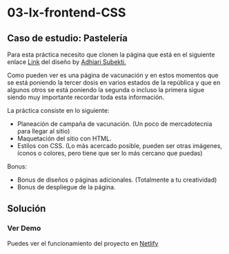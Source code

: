 # 03-lx-frontend-CSS

## Caso de estudio: Pastelería

Para esta práctica necesito que clonen la página que está en el siguiente enlace [Link](./assets/landingVacunaci%C3%B3n.png) del diseño by [Adhiari Subekti.](https://dribbble.com/Adhiari_is)

Como pueden ver es una página de vacunación y en estos momentos que se está poniendo la tercer dosis en varios estados de la república y que en algunos otros se está poniendo la segunda o incluso la primera sigue siendo muy importante recordar toda esta información.

La práctica consiste en lo siguiente:

- Planeación de campaña de vacunación. (Un poco de mercadotecnia para llegar al sitio)
- Maquetación del sitio con HTML.
- Estilos con CSS. (Lo más acercado posible, pueden ser otras imágenes, íconos o colores, pero tiene que ser lo más cercano que puedas)

Bonus:

- Bonus de diseños o páginas adicionales. (Totalmente a tu creatividad)
- Bonus de despliegue de la página.

## Solución

### Ver Demo

Puedes ver el funcionamiento del proyecto en [Netlify](https://lx-vaccines.netlify.app/)
